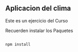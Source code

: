 ## Aplicacion del clima 

Este es un ejercicio del Curso

Recuerden instalar los Paquetes
```

npm install 
```